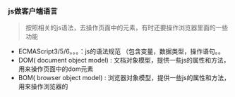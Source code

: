 ### js做客户端语言
>按照相关的js语法，去操作页面中的元素，有时还要操作浏览器里面的一些功能
- ECMAScript3/5/6。。。：js的语法规范 （包含变量，数据类型，操作语句。。
- DOM( document object model) : 文档对象模型，提供一些js的属性和方法，用来操作页面中的dom元素
- BOM( browser object model) : 浏览器对象模型，提供一些js的属性和方法，用来操作浏览器的